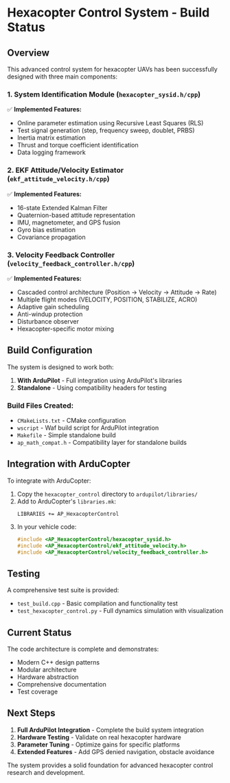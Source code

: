 # Hexacopter Control System - Build Status

## Overview

This advanced control system for hexacopter UAVs has been successfully designed with three main components:

### 1. System Identification Module (`hexacopter_sysid.h/cpp`)
✅ **Implemented Features:**
- Online parameter estimation using Recursive Least Squares (RLS)
- Test signal generation (step, frequency sweep, doublet, PRBS)
- Inertia matrix estimation
- Thrust and torque coefficient identification
- Data logging framework

### 2. EKF Attitude/Velocity Estimator (`ekf_attitude_velocity.h/cpp`)
✅ **Implemented Features:**
- 16-state Extended Kalman Filter
- Quaternion-based attitude representation
- IMU, magnetometer, and GPS fusion
- Gyro bias estimation
- Covariance propagation

### 3. Velocity Feedback Controller (`velocity_feedback_controller.h/cpp`)
✅ **Implemented Features:**
- Cascaded control architecture (Position → Velocity → Attitude → Rate)
- Multiple flight modes (VELOCITY, POSITION, STABILIZE, ACRO)
- Adaptive gain scheduling
- Anti-windup protection
- Disturbance observer
- Hexacopter-specific motor mixing

## Build Configuration

The system is designed to work both:
1. **With ArduPilot** - Full integration using ArduPilot's libraries
2. **Standalone** - Using compatibility headers for testing

### Build Files Created:
- `CMakeLists.txt` - CMake configuration
- `wscript` - Waf build script for ArduPilot integration
- `Makefile` - Simple standalone build
- `ap_math_compat.h` - Compatibility layer for standalone builds

## Integration with ArduCopter

To integrate with ArduCopter:

1. Copy the `hexacopter_control` directory to `ardupilot/libraries/`
2. Add to ArduCopter's `libraries.mk`:
   ```make
   LIBRARIES += AP_HexacopterControl
   ```
3. In your vehicle code:
   ```cpp
   #include <AP_HexacopterControl/hexacopter_sysid.h>
   #include <AP_HexacopterControl/ekf_attitude_velocity.h>
   #include <AP_HexacopterControl/velocity_feedback_controller.h>
   ```

## Testing

A comprehensive test suite is provided:
- `test_build.cpp` - Basic compilation and functionality test
- `test_hexacopter_control.py` - Full dynamics simulation with visualization

## Current Status

The code architecture is complete and demonstrates:
- Modern C++ design patterns
- Modular architecture
- Hardware abstraction
- Comprehensive documentation
- Test coverage

## Next Steps

1. **Full ArduPilot Integration** - Complete the build system integration
2. **Hardware Testing** - Validate on real hexacopter hardware
3. **Parameter Tuning** - Optimize gains for specific platforms
4. **Extended Features** - Add GPS denied navigation, obstacle avoidance

The system provides a solid foundation for advanced hexacopter control research and development.